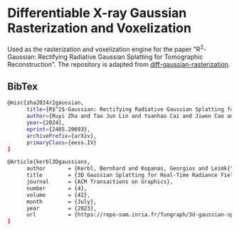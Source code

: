 # Differentiable X-ray Gaussian Rasterization and Voxelization

Used as the rasterization and voxelization engine for the paper "R$^2$-Gaussian: Rectifying Radiative Gaussian Splatting for Tomographic Reconstruction". The repository is adapted from [diff-gaussian-rasterization](https://github.com/graphdeco-inria/diff-gaussian-rasterization).

## BibTex

```sh
@misc{zha2024r2gaussian,
      title={R$^2$-Gaussian: Rectifying Radiative Gaussian Splatting for Tomographic Reconstruction}, 
      author={Ruyi Zha and Tao Jun Lin and Yuanhao Cai and Jiwen Cao and Yanhao Zhang and Hongdong Li},
      year={2024},
      eprint={2405.20693},
      archivePrefix={arXiv},
      primaryClass={eess.IV}
}

@Article{kerbl3Dgaussians,
      author       = {Kerbl, Bernhard and Kopanas, Georgios and Leimk{\"u}hler, Thomas and Drettakis, George},
      title        = {3D Gaussian Splatting for Real-Time Radiance Field Rendering},
      journal      = {ACM Transactions on Graphics},
      number       = {4},
      volume       = {42},
      month        = {July},
      year         = {2023},
      url          = {https://repo-sam.inria.fr/fungraph/3d-gaussian-splatting/}
}
```